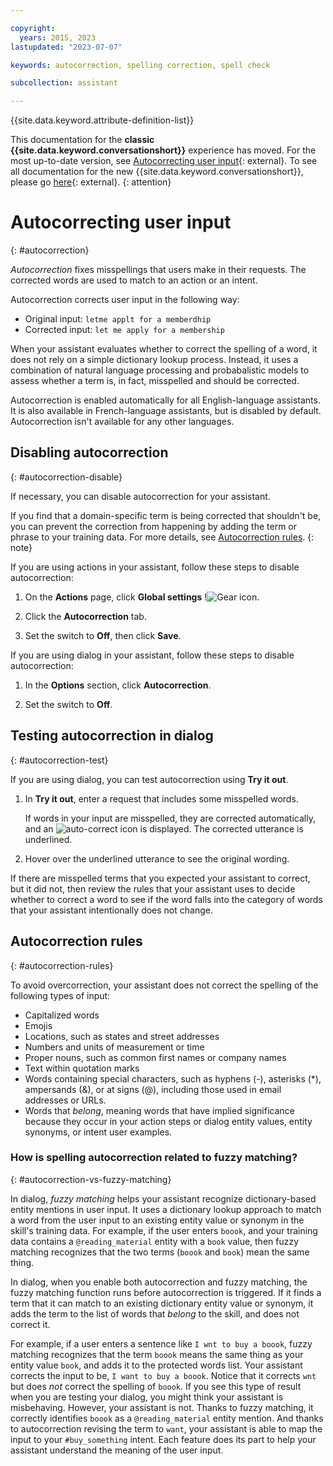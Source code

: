 ```yaml
---

copyright:
  years: 2015, 2023
lastupdated: "2023-07-07"

keywords: autocorrection, spelling correction, spell check

subcollection: assistant

---
```


{{site.data.keyword.attribute-definition-list}}

This documentation for the **classic {{site.data.keyword.conversationshort}}** experience has moved. For the most up-to-date version, see [Autocorrecting user input](/docs/watson-assistant?topic=watson-assistant-autocorrection){: external}. To see all documentation for the new {{site.data.keyword.conversationshort}}, please go [here](https://cloud.ibm.com/docs/watson-assistant){: external}.
{: attention}

# Autocorrecting user input
{: #autocorrection}

*Autocorrection* fixes misspellings that users make in their requests. The corrected words are used to match to an action or an intent.

Autocorrection corrects user input in the following way:

- Original input: `letme applt for a memberdhip`
- Corrected input: `let me apply for a membership`

When your assistant evaluates whether to correct the spelling of a word, it does not rely on a simple dictionary lookup process. Instead, it uses a combination of natural language processing and probabalistic models to assess whether a term is, in fact, misspelled and should be corrected.

Autocorrection is enabled automatically for all English-language assistants. It is also available in French-language assistants, but is disabled by default. Autocorrection isn't available for any other languages.


## Disabling autocorrection
{: #autocorrection-disable}

If necessary, you can disable autocorrection for your assistant. 

If you find that a domain-specific term is being corrected that shouldn't be, you can prevent the correction from happening by adding the term or phrase to your training data. For more details, see [Autocorrection rules](#autocorrection-rules).
{: note}

If you are using actions in your assistant, follow these steps to disable autocorrection:

1. On the **Actions** page, click **Global settings** !![Gear icon](../../icons/settings.svg).

1. Click the **Autocorrection** tab.

1. Set the switch to **Off**, then click **Save**.

If you are using dialog in your assistant, follow these steps to disable autocorrection:

1.  In the **Options** section, click **Autocorrection**.

1. Set the switch to **Off**.

## Testing autocorrection in dialog
{: #autocorrection-test}

If you are using dialog, you can test autocorrection using **Try it out**.

1.  In **Try it out**, enter a request that includes some misspelled words.

    If words in your input are misspelled, they are corrected automatically, and an ![auto-correct](images/auto-correct.png) icon is displayed. The corrected utterance is underlined.

1.  Hover over the underlined utterance to see the original wording.

If there are misspelled terms that you expected your assistant to correct, but it did not, then review the rules that your assistant uses to decide whether to correct a word to see if the word falls into the category of words that your assistant intentionally does not change.

## Autocorrection rules
{: #autocorrection-rules}

To avoid overcorrection, your assistant does not correct the spelling of the following types of input:

- Capitalized words
- Emojis
- Locations, such as states and street addresses
- Numbers and units of measurement or time
- Proper nouns, such as common first names or company names
- Text within quotation marks
- Words containing special characters, such as hyphens (-), asterisks (*), ampersands (&), or at signs (@), including those used in email addresses or URLs.
- Words that *belong*, meaning words that have implied significance because they occur in your action steps or dialog entity values, entity synonyms, or intent user examples.

### How is spelling autocorrection related to fuzzy matching?
{: #autocorrection-vs-fuzzy-matching}

In dialog, *fuzzy matching* helps your assistant recognize dictionary-based entity mentions in user input. It uses a dictionary lookup approach to match a word from the user input to an existing entity value or synonym in the skill's training data. For example, if the user enters `boook`, and your training data contains a `@reading_material` entity with a `book` value, then fuzzy matching recognizes that the two terms (`boook` and `book`) mean the same thing.

In dialog, when you enable both autocorrection and fuzzy matching, the fuzzy matching function runs before autocorrection is triggered. If it finds a term that it can match to an existing dictionary entity value or synonym, it adds the term to the list of words that *belong* to the skill, and does not correct it.

For example, if a user enters a sentence like `I wnt to buy a boook`, fuzzy matching recognizes that the term `boook` means the same thing as your entity value `book`, and adds it to the protected words list. Your assistant corrects the input to be, `I want to buy a boook`. Notice that it corrects `wnt` but does *not* correct the spelling of `boook`. If you see this type of result when you are testing your dialog, you might think your assistant is misbehaving. However, your assistant is not. Thanks to fuzzy matching, it correctly identifies `boook` as a `@reading_material` entity mention. And thanks to autocorrection revising the term to `want`, your assistant is able to map the input to your `#buy_something` intent. Each feature does its part to help your assistant understand the meaning of the user input.

